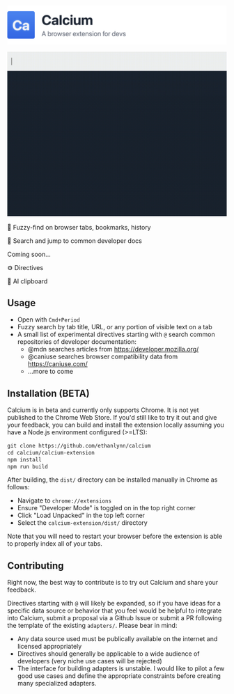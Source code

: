 ![Calcium](docs/banner.png)

![Calcium Demo](calcium-site/static/demo.gif)

🔎 Fuzzy-find on browser tabs, bookmarks, history

🏃 Search and jump to common developer docs

Coming soon...

⚙️  Directives 

🤖 AI clipboard

## Usage

- Open with `Cmd+Period`
- Fuzzy search by tab title, URL, or any portion of visible text on a tab
- A small list of experimental directives starting with `@` search common repositories of developer documentation:
    - @mdn searches articles from https://developer.mozilla.org/
    - @caniuse searches browser compatibility data from https://caniuse.com/
    - ...more to come


## Installation (BETA)

Calcium is in beta and currently only supports Chrome. It is not yet published to the Chrome Web Store. If you'd still like to try it out and give your feedback, you can build and install the extension locally assuming you have a Node.js environment configured (>=LTS):

```
git clone https://github.com/ethanlynn/calcium
cd calcium/calcium-extension
npm install
npm run build
```

After building, the `dist/` directory can be installed manually in Chrome as follows:

- Navigate to `chrome://extensions`
- Ensure "Developer Mode" is toggled on in the top right corner
- Click "Load Unpacked" in the top left corner
- Select the `calcium-extension/dist/` directory

Note that you will need to restart your browser before the extension is able to properly index all of your tabs.

## Contributing

Right now, the best way to contribute is to try out Calcium and share your feedback.

Directives starting with `@` will likely be expanded, so if you have ideas for a specific data source or behavior that you feel would be helpful to integrate into Calcium, submit a proposal via a Github Issue or submit a PR following the template of the existing `adapters/`. Please bear in mind:
- Any data source used must be publically available on the internet and licensed appropriately
- Directives should generally be applicable to a wide audience of developers (very niche use cases will be rejected)
- The interface for building adapters is unstable. I would like to pilot a few good use cases and define the appropriate constraints before creating many specialized adapters.
